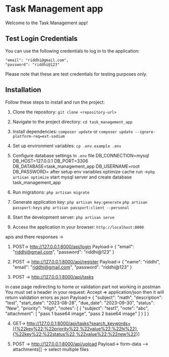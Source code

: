 # Task Management app

Welcome to the Task Management app!

## Test Login Credentials

You can use the following credentials to log in to the application:

    "email": "riddhi@gmail.com",
    "password": "riddhi@123"

Please note that these are test credentials for testing purposes only.

## Installation

Follow these steps to install and run the project:

1. Clone the repository: `git clone <repository-url>`
2. Navigate to the project directory: `cd task_management_app`
3. Install dependencies: `composer update` or `composer update --ignore-platform-req=ext-sodium` 
4. Set up environment variables: `cp .env.example .env`
5. Configure database settings in `.env` file
                                    DB_CONNECTION=mysql
                                    DB_HOST=127.0.0.1
                                    DB_PORT=3306
                                    DB_DATABASE=task_management_app
                                    DB_USERNAME=root
                                    DB_PASSWORD=
    after setup env variables optimize cache
    run ->`php artisan optimize`
    start mysql server and create database task_management_app
6. Run migrations: `php artisan migrate`
7. Generate application key: `php artisan key:generate`
                              `php artisan passport:keys` 
                              `php artisan passport:client --personal`

8. Start the development server: `php artisan serve`
9. Access the application in your browser: `http://localhost:8000`

apis and there responses ->
1. POST-> http://127.0.0.1:8000/api/login
Payload->
{
    "email": "riddhi@gmail.com",
    "password": "riddhi@123"
}

2. POST -> http://127.0.0.1:8000/api/register
Payload->
{
    "name": "riddhi",
    "email": "riddhi@gmail.com",
    "password": "riddhi@123"
}

3. POST -> http://127.0.0.1:8000/api/tasks

in case page redirecting to home or validation part not working in postman 
You must set a header in your request: Accept => application/json
then it will return validation errors as json
Payload->
{
    "subject": "math",
    "description": "test",
    "start_date": "2023-08-28",
    "due_date": "2023-09-30",
    "status": "New",
    "priority": "High",
    "notes": [
        {
            "subject": "test1",
            "note": "abc",
            "attachment": [
                "pass 1 base64 image",
                "pass 2 base64 image"
            ]
        }
    ]
}

4. GET-> http://127.0.0.1:8000/api/tasks?search_keywords=[{%22key%22:%22priority%22,%22value%22:%22hi%22},{%22key%22:%22status%22,%22value%22:%22new%22}]

5. POST -> http://127.0.0.1:8000/api/upload
Payload->
form-data -->  attachments[] -> select multiple files
